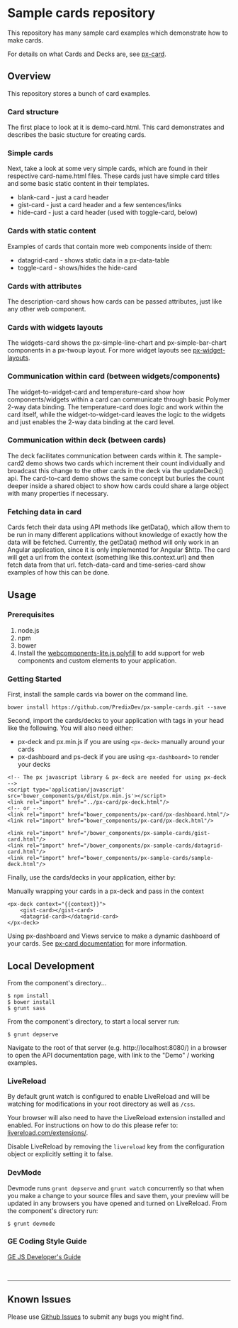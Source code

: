 # Sample cards repository

This repository has many sample card examples which demonstrate how to make cards.

For details on what Cards and Decks are, see [px-card](https://github.com/PredixDev/px-card).

## Overview

This repository stores a bunch of card examples.

### Card structure
The first place to look at it is demo-card.html.  This card demonstrates and describes the basic stucture for creating cards.

### Simple cards
Next, take a look at some very simple cards, which are found in their respective card-name.html files.  These cards just have simple card titles and some basic static content in their templates.
* blank-card  -  just a card header
* gist-card  -  just a card header and a few sentences/links
* hide-card  -  just a card header (used with toggle-card, below)

### Cards with static content
Examples of cards that contain more web components inside of them:
* datagrid-card  -  shows static data in a px-data-table
* toggle-card  -  shows/hides the hide-card

### Cards with attributes
The description-card shows how cards can be passed attributes, just like any other web component.

### Cards with widgets layouts
The widgets-card shows the px-simple-line-chart and px-simple-bar-chart components in a px-twoup layout.  For more widget layouts see [px-widget-layouts](https://github.com/PredixDev/px-widget-cards).

### Communication within card (between widgets/components)
The widget-to-widget-card and temperature-card show how components/widgets within a card can communicate through basic Polymer 2-way data binding.  The temperature-card does logic and work within the card itself, while the widget-to-widget-card leaves the logic to the widgets and just enables the 2-way data binding at the card level.

### Communication within deck (between cards)
The deck facilitates communication between cards within it.  The sample-card2 demo shows two cards which increment their count individually and broadcast this change to the other cards in the deck via the updateDeck() api.  The card-to-card demo shows the same concept but buries the count deeper inside a shared object to show how cards could share a large object with many properties if necessary.

### Fetching data in card
Cards fetch their data using API methods like getData(), which allow them to be run in many different applications without knowledge of exactly how the data will be fetched.  Currently, the getData() method will only work in an Angular application, since it is only implemented for Angular $http.  The card will get a url from the context (something like this.context.url) and then fetch data from that url.  fetch-data-card and time-series-card show examples of how this can be done.

## Usage

### Prerequisites
1. node.js
2. npm
3. bower
4. Install the [webcomponents-lite.js polyfill](https://github.com/webcomponents/webcomponentsjs) to add support for web components and custom elements to your application.

### Getting Started

First, install the sample cards via bower on the command line.

```
bower install https://github.com/PredixDev/px-sample-cards.git --save
```
Second, import the cards/decks to your application with tags in your head like the following.  You will also need either:
* px-deck and px.min.js if you are using ```<px-deck>``` manually around your cards
* px-dashboard and ps-deck if you are using ```<px-dashboard>``` to render your decks

```
<!-- The px javascript library & px-deck are needed for using px-deck -->
<script type='application/javascript' src='bower_components/px/dist/px.min.js'></script>
<link rel="import" href="../px-card/px-deck.html"/>
<!-- or -->
<link rel="import" href="bower_components/px-card/px-dashboard.html"/>
<link rel="import" href="bower_components/px-card/px-deck.html"/>

<link rel="import" href="/bower_components/px-sample-cards/gist-card.html"/>
<link rel="import" href="/bower_components/px-sample-cards/datagrid-card.html"/>
<link rel="import" href="bower_components/px-sample-cards/sample-deck.html"/>
```

Finally, use the cards/decks in your application, either by:

Manually wrapping your cards in a px-deck and pass in the context
```
<px-deck context="{{context}}">
	<gist-card></gist-card>
	<datagrid-card></datagrid-card>
</px-deck>
```

Using px-dashboard and Views service to make a dynamic dashboard of your cards.  See [px-card documentation](https://github.com/PredixDev/px-card) for more information.

## Local Development

From the component's directory...

```
$ npm install
$ bower install
$ grunt sass
```

From the component's directory, to start a local server run:

```
$ grunt depserve
```

Navigate to the root of that server (e.g. http://localhost:8080/) in a browser to open the API documentation page, with link to the "Demo" / working examples.

### LiveReload

By default grunt watch is configured to enable LiveReload and will be watching for modifications in your root directory as well as `/css`.

Your browser will also need to have the LiveReload extension installed and enabled. For instructions on how to do this please refer to: [livereload.com/extensions/](http://livereload.com/extensions/).

Disable LiveReload by removing the `livereload` key from the configuration object or explicitly setting it to false.


### DevMode
Devmode runs `grunt depserve` and `grunt watch` concurrently so that when you make a change to your source files and save them, your preview will be updated in any browsers you have opened and turned on LiveReload.
From the component's directory run:

```
$ grunt devmode
```

### GE Coding Style Guide
[GE JS Developer's Guide](https://github.com/GeneralElectric/javascript)

<br />
<hr />

## Known Issues

Please use [Github Issues](https://github.com/PredixDev/COMPONENT/issues) to submit any bugs you might find.